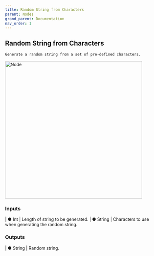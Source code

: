 ```yaml
---
title: Random String from Characters
parent: Nodes
grand_parent: Documentation
nav_order: 1
---
```


## Random String from Characters

```markdown
Generate a random string from a set of pre-defined characters.
```

<img src="https://cdn.discordapp.com/attachments/959186212046909551/959187181577064509/unknown.png" alt="Node" width="448"/>

### Inputs

| ● Int | Length of string to be generated.
| ● String | Characters to use when generating the random string.

### Outputs

| ● String | Random string.
